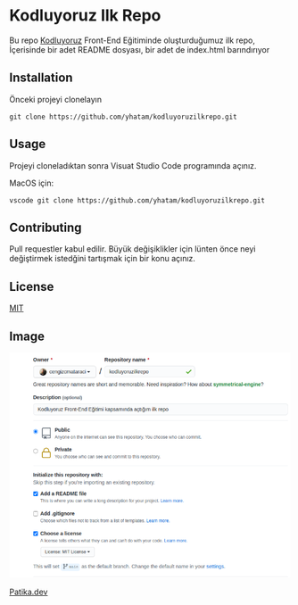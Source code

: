 # Kodluyoruz Ilk Repo 
Bu repo [Kodluyoruz](https://www.kodluyoruz.org/) Front-End Eğitiminde oluşturduğumuz ilk repo, İçerisinde bir adet README dosyası, bir adet de index.html barındırıyor

## Installation
Önceki projeyi clonelayın

```
git clone https://github.com/yhatam/kodluyoruzilkrepo.git
```

## Usage 
Projeyi cloneladıktan sonra Visuat Studio Code programında açınız.

MacOS için:
```
vscode git clone https://github.com/yhatam/kodluyoruzilkrepo.git
```

## Contributing 
Pull requestler kabul edilir. Büyük değişiklikler için lünten önce neyi değiştirmek istedğini tartışmak için bir konu açınız.

## License
[MIT](https://choosealicense.com/licenses/mit/)

## Image 

![](https://raw.githubusercontent.com/Kodluyoruz/taskforce/main/git/odev1/figures/github.png)

[Patika.dev](https://app.patika.dev/yedicos)